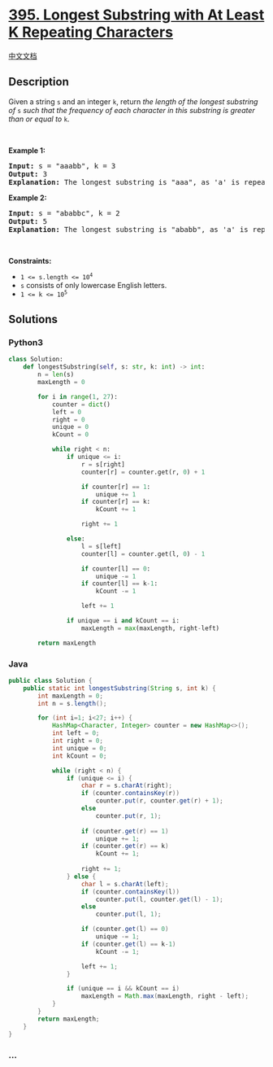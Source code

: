 # [395. Longest Substring with At Least K Repeating Characters](https://leetcode.com/problems/longest-substring-with-at-least-k-repeating-characters)

[中文文档](/solution/0300-0399/0395.Longest%20Substring%20with%20At%20Least%20K%20Repeating%20Characters/README.md)

## Description

<p>Given a string <code>s</code> and an integer <code>k</code>, return <em>the length of the longest substring of</em> <code>s</code> <em>such that the frequency of each character in this substring is greater than or equal to</em> <code>k</code>.</p>

<p>&nbsp;</p>
<p><strong>Example 1:</strong></p>

<pre>
<strong>Input:</strong> s = &quot;aaabb&quot;, k = 3
<strong>Output:</strong> 3
<strong>Explanation:</strong> The longest substring is &quot;aaa&quot;, as &#39;a&#39; is repeated 3 times.
</pre>

<p><strong>Example 2:</strong></p>

<pre>
<strong>Input:</strong> s = &quot;ababbc&quot;, k = 2
<strong>Output:</strong> 5
<strong>Explanation:</strong> The longest substring is &quot;ababb&quot;, as &#39;a&#39; is repeated 2 times and &#39;b&#39; is repeated 3 times.
</pre>

<p>&nbsp;</p>
<p><strong>Constraints:</strong></p>

<ul>
	<li><code>1 &lt;= s.length &lt;= 10<sup>4</sup></code></li>
	<li><code>s</code> consists of only lowercase English letters.</li>
	<li><code>1 &lt;= k &lt;= 10<sup>5</sup></code></li>
</ul>

## Solutions

<!-- tabs:start -->

### **Python3**

```python
class Solution:
    def longestSubstring(self, s: str, k: int) -> int:
        n = len(s)
        maxLength = 0

        for i in range(1, 27):
            counter = dict()
            left = 0
            right = 0
            unique = 0
            kCount = 0

            while right < n:
                if unique <= i:
                    r = s[right]
                    counter[r] = counter.get(r, 0) + 1

                    if counter[r] == 1:
                        unique += 1
                    if counter[r] == k:
                        kCount += 1

                    right += 1

                else:
                    l = s[left]
                    counter[l] = counter.get(l, 0) - 1

                    if counter[l] == 0:
                        unique -= 1
                    if counter[l] == k-1:
                        kCount -= 1

                    left += 1

                if unique == i and kCount == i:
                    maxLength = max(maxLength, right-left)

        return maxLength

```

### **Java**

```java
public class Solution {
    public static int longestSubstring(String s, int k) {
        int maxLength = 0;
        int n = s.length();

        for (int i=1; i<27; i++) {
            HashMap<Character, Integer> counter = new HashMap<>();
            int left = 0;
            int right = 0;
            int unique = 0;
            int kCount = 0;

            while (right < n) {
                if (unique <= i) {
                    char r = s.charAt(right);
                    if (counter.containsKey(r))
                        counter.put(r, counter.get(r) + 1);
                    else
                        counter.put(r, 1);
                    
                    if (counter.get(r) == 1)
                        unique += 1;
                    if (counter.get(r) == k)
                        kCount += 1;
                    
                    right += 1;
                } else {
                    char l = s.charAt(left);
                    if (counter.containsKey(l))
                        counter.put(l, counter.get(l) - 1);
                    else
                        counter.put(l, 1);

                    if (counter.get(l) == 0)
                        unique -= 1;
                    if (counter.get(l) == k-1)
                        kCount -= 1;

                    left += 1;
                }

                if (unique == i && kCount == i)
                    maxLength = Math.max(maxLength, right - left);
            }
        }
        return maxLength;
    }
}

```

### **...**

```

```

<!-- tabs:end -->
